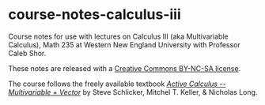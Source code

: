 # course-notes-calculus-iii
Course notes for use with lectures on Calculus III (aka Multivariable Calculus), Math 235 at Western New England University with Professor Caleb Shor.

These notes are released with a [Creative Commons BY-NC-SA license](https://creativecommons.org/licenses/by-nc-sa/4.0/).

The course follows the freely available textbook [*Active Calculus -- Multivariable + Vector*](https://activecalculus.org/ACM.html) by Steve Schlicker, Mitchel T. Keller, & Nicholas Long.
